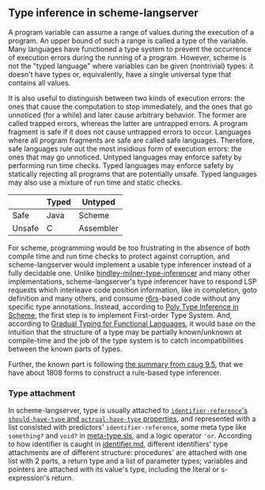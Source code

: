 ## Type inference in scheme-langserver

A program variable can assume a range of values during the execution of a program. An upper bound of such a range is called a type of the variable. Many languages have functioned a type system to prevent the occurrence of execution errors during the running of a program. However, scheme is not the "typed language" where variables can be given (nontrivial) types: it doesn't have types or, equivalently, have a single universal type that contains all values. 

It is also useful to distinguish between two kinds of execution errors: the ones that cause the computation to stop immediately, and the ones that go unnoticed (for a while) and later cause arbitrary behavior. The former are called trapped errors, whereas the latter are untrapped errors. A program fragment is safe if it does not cause untrapped errors to occur. Languages where all program fragments are safe are called safe languages. Therefore, safe languages rule out the most insidious form of execution errors: the ones that may go unnoticed. Untyped languages may enforce safety by performing run time checks. Typed languages may enforce safety by statically rejecting all programs that are potentially unsafe. Typed languages may also use a mixture of run time and static checks.


|        | Typed | Untyped   |
|--------|-------|-----------|
| Safe   | Java  | Scheme    |
| Unsafe | C     | Assembler |

For scheme, programming would be too frustrating in the absence of both compile time and run time checks to protect against corruption, and scheme-langserver would implement a usable type inferencer instead of a fully decidable one. Unlike [hindley-milner-type-inferencer](https://github.com/webyrd/hindley-milner-type-inferencer) and many other implementations, scheme-langserver's type inferencer have to respond LSP requests which interleave code position information, like in completion, goto definition and many others, and consume [r6rs](http://www.r6rs.org/)-based code without any specific type annotations. Instead, according to [Poly Type Inference in Scheme](https://core.ac.uk/download/pdf/38891838.pdf), the first step is to implement First-order Type System. And, according to [Gradual Typing for Functional Languages](https://www.cs.indiana.edu/~lkuper/talks/gradual/gradual.pdf), it would base on the intuition that the structure of a type may be partially known/unknown at compile-time and the job of the type system is to catch incompatibilities between the known parts of types. 

Further, the known part is following [the summary from csug 9.5](https://cisco.github.io/ChezScheme/csug9.5/summary.html#./summary:h0), that we have about 1808 forms to construct a rule-based type inferencer.

### Type attachment
In scheme-langserver, type is usually attached to [`identifier-reference`'s `should-have-type` and `actrual-have-type` properties](../../analysis/identifier/reference.sls), and represented with a list consisted with predictors' `identifier-reference`, some meta type like `something?` and `void?` in [meta-type.sls](../../analysis/type/meta-type.sls), and a logic operator `'or`. According to how identifier is caught in [identifier.md](./identifier.md), different identifiers' type attachments are of different structure: procedures' are attached with one list with 2 parts, a return type and a list of parameter types; variables and pointers are attached with its value's type, including the literal or s-expression's return.


